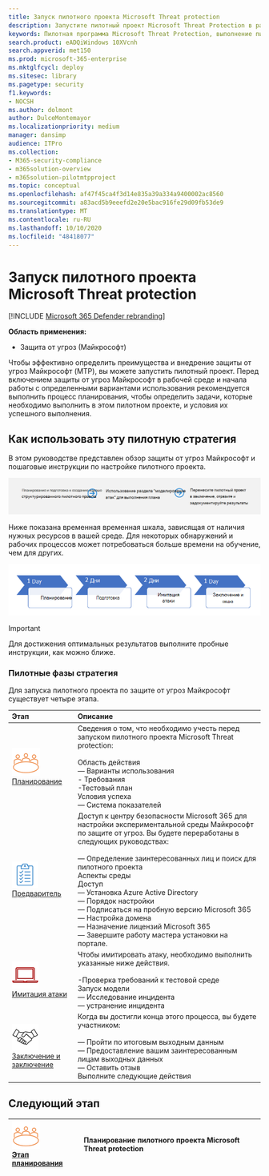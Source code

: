 ```yaml
---
title: Запуск пилотного проекта Microsoft Threat protection
description: Запустите пилотный проект Microsoft Threat Protection в рабочей среде, чтобы эффективно определить преимущества и внедрение защиты от угроз Майкрософт (MTP).
keywords: Пилотная программа Microsoft Threat Protection, выполнение пилотного проекта Microsoft Threat Protection, оценка защиты от угроз Майкрософт, пилотный проект Майкрософт по защите от угроз, кибератак безопасность, повышенная постоянная угроза, Корпоративная защита, устройства, устройства, удостоверения, пользователи, данные, приложения, инциденты, автоматическое исследование и исправление, расширенный поиск
search.product: eADQiWindows 10XVcnh
search.appverid: met150
ms.prod: microsoft-365-enterprise
ms.mktglfcycl: deploy
ms.sitesec: library
ms.pagetype: security
f1.keywords:
- NOCSH
ms.author: dolmont
author: DulceMontemayor
ms.localizationpriority: medium
manager: dansimp
audience: ITPro
ms.collection:
- M365-security-compliance
- m365solution-overview
- m365solution-pilotmtpproject
ms.topic: conceptual
ms.openlocfilehash: af47f45ca4f3d14e835a39a334a9400002ac8560
ms.sourcegitcommit: a83acd5b9eeefd2e20e5bac916fe29d09fb53de9
ms.translationtype: MT
ms.contentlocale: ru-RU
ms.lasthandoff: 10/10/2020
ms.locfileid: "48418077"
---
```

# <a name="run-your-pilot-microsoft-threat-protection-project"></a>Запуск пилотного проекта Microsoft Threat protection 

[!INCLUDE [Microsoft 365 Defender rebranding](../includes/microsoft-defender.md)]


**Область применения:**
- Защита от угроз (Майкрософт)

Чтобы эффективно определить преимущества и внедрение защиты от угроз Майкрософт (MTP), вы можете запустить пилотный проект. Перед включением защиты от угроз Майкрософт в рабочей среде и начала работы с определенными вариантами использования рекомендуется выполнить процесс планирования, чтобы определить задачи, которые необходимо выполнить в этом пилотном проекте, и условия их успешного выполнения. 


## <a name="how-to-use-this-pilot-playbook"></a>Как использовать эту пилотную стратегия

В этом руководстве представлен обзор защиты от угроз Майкрософт и пошаговые инструкции по настройке пилотного проекта. 

![Этапы запуска пилотного проекта по защите от угроз Майкрософт](../../media/pilotphases.png)

Ниже показана временная временная шкала, зависящая от наличия нужных ресурсов в вашей среде. Для некоторых обнаружений и рабочих процессов может потребоваться больше времени на обучение, чем для других.

![Пример временной шкалы, в которой работает пилотный проект Microsoft Threat protection](../../media/pilotimeline.png)

>[!IMPORTANT]
>Для достижения оптимальных результатов выполните пробные инструкции, как можно ближе.


### <a name="pilot-playbook-phases"></a>Пилотные фазы стратегия 

Для запуска пилотного проекта по защите от угроз Майкрософт существует четыре этапа.

|Этап | Описание | 
|:-------|:-----|
| ![Планирование](../../media/mtp/plan.png)<br>[Планирование](mtp-pilot-plan.md)| Сведения о том, что необходимо учесть перед запуском пилотного проекта Microsoft Threat protection: <br><br>Область действия <br> — Варианты использования <br>- Требования <br>-Тестовый план <br> Условия успеха <br> — Система показателей 
| ![Предваритель](../../media/mtp/prep.png) <br>[Предваритель](mtp-evaluation.md)|  Доступ к центру безопасности Microsoft 365 для настройки экспериментальной среды Майкрософт по защите от угроз. Вы будете переработаны в следующих руководствах:<br><br>— Определение заинтересованных лиц и поиск для пилотного проекта <br> Аспекты среды <br>Доступ <br>— Установка Azure Active Directory <br> — Порядок настройки <br> — Подписаться на пробную версию Microsoft 365 <br> — Настройка домена <br>— Назначение лицензий Microsoft 365 <br> — Завершите работу мастера установки на портале.|
| ![Имитация атаки](../../media/mtp/run-sim.png) <br>[Имитация атаки](mtp-pilot-simulate.md) | Чтобы имитировать атаку, необходимо выполнить указанные ниже действия.<br><br>-Проверка требований к тестовой среде <br>Запуск модели <br>— Исследование инцидента <br>— устранение инцидента 
| ![Заключение и заключение](../../media/mtp/close.png) <br>[Заключение и заключение](mtp-pilot-close.md) | Когда вы достигли конца этого процесса, вы будете участником:<br><br>— Пройти по итоговым выходным данным<br>— Предоставление вашим заинтересованным лицам выходных данных <br>— Оставить отзыв <br>Выполните следующие действия 

## <a name="next-step"></a>Следующий этап
|![Этап планирования](../../media/mtp/plan.png) <br>[Этап планирования](mtp-pilot-plan.md) | Планирование пилотного проекта Microsoft Threat protection 
|:-------|:-----|
